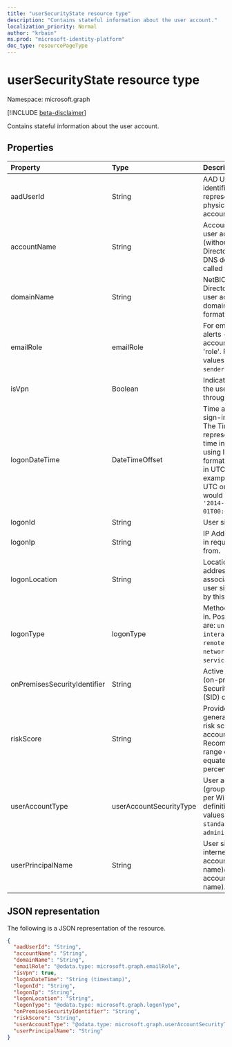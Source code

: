 ```yaml
---
title: "userSecurityState resource type"
description: "Contains stateful information about the user account."
localization_priority: Normal
author: "krbain"
ms.prod: "microsoft-identity-platform"
doc_type: resourcePageType
---
```


# userSecurityState resource type

Namespace: microsoft.graph

 [!INCLUDE [beta-disclaimer](../../includes/beta-disclaimer.md)]

Contains stateful information about the user account.

## Properties

| Property   | Type |Description|
|:---------------|:--------|:----------|
|aadUserId|String|AAD User object identifier (GUID) - represents the physical/multi-account user entity.|
|accountName|String|Account name of user account (without Active Directory domain or DNS domain) - (also called `mailNickName`).|
|domainName|String|NetBIOS/Active Directory domain of user account (that is, domain\account format).|
|emailRole|emailRole|For email-related alerts - user account's email 'role'. Possible values are: `unknown`, `sender`, `recipient`.|
|isVpn|Boolean|Indicates whether the user logged on through a VPN.|
|logonDateTime|DateTimeOffset|Time at which the sign-in occurred. The Timestamp type represents date and time information using ISO 8601 format and is always in UTC time. For example, midnight UTC on Jan 1, 2014 would look like this: `'2014-01-01T00:00:00Z'`.|
|logonId|String|User sign-in ID.|
|logonIp|String|IP Address the sign-in request originated from.|
|logonLocation|String|Location (by IP address mapping) associated with a user sign-in event by this user.|
|logonType|logonType|Method of user sign in. Possible values are: `unknown`, `interactive`, `remoteInteractive`, `network`, `batch`, `service`.|
|onPremisesSecurityIdentifier|String|Active Directory (on-premises) Security Identifier (SID) of the user.|
|riskScore|String|Provider-generated/calculated risk score of the user account. Recommended value range of 0-1, which equates to a percentage.|
|userAccountType|userAccountSecurityType|User account type (group membership), per Windows definition. Possible values are: `unknown`, `standard`, `power`, `administrator`.|
|userPrincipalName|String|User sign-in name - internet format: (user account name)@(user account DNS domain name).|

## JSON representation

The following is a JSON representation of the resource.

<!-- {
  "blockType": "resource",
  "optionalProperties": [

  ],
  "@odata.type": "microsoft.graph.userSecurityState"
}-->

```json
{
  "aadUserId": "String",
  "accountName": "String",
  "domainName": "String",
  "emailRole": "@odata.type: microsoft.graph.emailRole",
  "isVpn": true,
  "logonDateTime": "String (timestamp)",
  "logonId": "String",
  "logonIp": "String",
  "logonLocation": "String",
  "logonType": "@odata.type: microsoft.graph.logonType",
  "onPremisesSecurityIdentifier": "String",
  "riskScore": "String",
  "userAccountType": "@odata.type: microsoft.graph.userAccountSecurityType",
  "userPrincipalName": "String"
}

```

<!-- uuid: 8fcb5dbc-d5aa-4681-8e31-b001d5168d79
2015-10-25 14:57:30 UTC -->
<!--
{
  "type": "#page.annotation",
  "description": "userSecurityState resource",
  "keywords": "",
  "section": "documentation",
  "tocPath": "",
  "suppressions": []
}
-->
